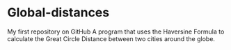 # Global-distances
My first repository on GitHub
A program that uses the Haversine Formula to calculate the Great Circle Distance between two cities around the globe.
